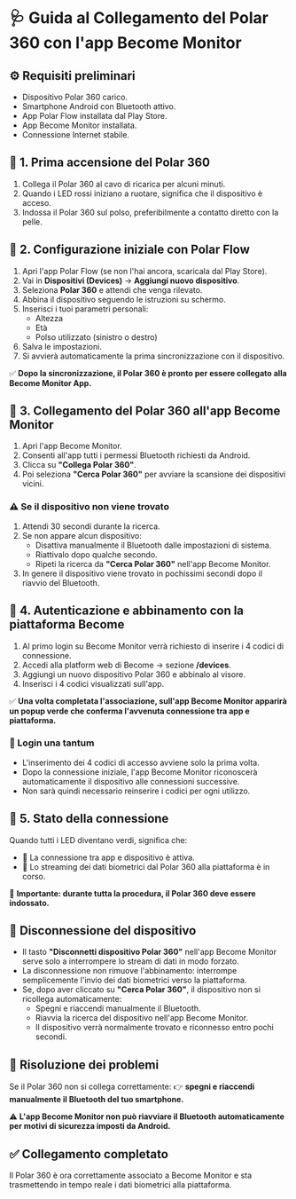 # 🩺 Guida al Collegamento del Polar 360 con l'app Become Monitor

## ⚙️ Requisiti preliminari

- Dispositivo Polar 360 carico.
- Smartphone Android con Bluetooth attivo.
- App Polar Flow installata dal Play Store.
- App Become Monitor installata.
- Connessione Internet stabile.

## 🔹 1. Prima accensione del Polar 360

1. Collega il Polar 360 al cavo di ricarica per alcuni minuti.
2. Quando i LED rossi iniziano a ruotare, significa che il dispositivo è acceso.
3. Indossa il Polar 360 sul polso, preferibilmente a contatto diretto con la pelle.

## 🔹 2. Configurazione iniziale con Polar Flow

1. Apri l'app Polar Flow (se non l'hai ancora, scaricala dal Play Store).
2. Vai in **Dispositivi (Devices)** → **Aggiungi nuovo dispositivo**.
3. Seleziona **Polar 360** e attendi che venga rilevato.
4. Abbina il dispositivo seguendo le istruzioni su schermo.
5. Inserisci i tuoi parametri personali:
   - Altezza
   - Età
   - Polso utilizzato (sinistro o destro)
6. Salva le impostazioni.
7. Si avvierà automaticamente la prima sincronizzazione con il dispositivo.

✅ **Dopo la sincronizzazione, il Polar 360 è pronto per essere collegato alla Become Monitor App.**

## 🔹 3. Collegamento del Polar 360 all'app Become Monitor

1. Apri l'app Become Monitor.
2. Consenti all'app tutti i permessi Bluetooth richiesti da Android.
3. Clicca su **"Collega Polar 360"**.
4. Poi seleziona **"Cerca Polar 360"** per avviare la scansione dei dispositivi vicini.

### ⚠️ Se il dispositivo non viene trovato

1. Attendi 30 secondi durante la ricerca.
2. Se non appare alcun dispositivo:
   - Disattiva manualmente il Bluetooth dalle impostazioni di sistema.
   - Riattivalo dopo qualche secondo.
   - Ripeti la ricerca da **"Cerca Polar 360"** nell'app Become Monitor.
3. In genere il dispositivo viene trovato in pochissimi secondi dopo il riavvio del Bluetooth.

## 🔹 4. Autenticazione e abbinamento con la piattaforma Become

1. Al primo login su Become Monitor verrà richiesto di inserire i 4 codici di connessione.
2. Accedi alla platform web di Become → sezione **/devices**.
3. Aggiungi un nuovo dispositivo Polar 360 e abbinalo al visore.
4. Inserisci i 4 codici visualizzati sull'app.

✅ **Una volta completata l'associazione, sull'app Become Monitor apparirà un popup verde che conferma l'avvenuta connessione tra app e piattaforma.**

### 🔐 Login una tantum

- L'inserimento dei 4 codici di accesso avviene solo la prima volta.
- Dopo la connessione iniziale, l'app Become Monitor riconoscerà automaticamente il dispositivo alle connessioni successive.
- Non sarà quindi necessario reinserire i codici per ogni utilizzo.

## 🔹 5. Stato della connessione

Quando tutti i LED diventano verdi, significa che:

- 🔗 La connessione tra app e dispositivo è attiva.
- 📡 Lo streaming dei dati biometrici dal Polar 360 alla piattaforma è in corso.

🔸 **Importante: durante tutta la procedura, il Polar 360 deve essere indossato.**

## 🔘 Disconnessione del dispositivo

- Il tasto **"Disconnetti dispositivo Polar 360"** nell'app Become Monitor serve solo a interrompere lo stream di dati in modo forzato.
- La disconnessione non rimuove l'abbinamento: interrompe semplicemente l'invio dei dati biometrici verso la piattaforma.
- Se, dopo aver cliccato su **"Cerca Polar 360"**, il dispositivo non si ricollega automaticamente:
  - Spegni e riaccendi manualmente il Bluetooth.
  - Riavvia la ricerca del dispositivo nell'app Become Monitor.
  - Il dispositivo verrà normalmente trovato e riconnesso entro pochi secondi.

## 🔧 Risoluzione dei problemi

Se il Polar 360 non si collega correttamente:
👉 **spegni e riaccendi manualmente il Bluetooth del tuo smartphone.**

⚠️ **L'app Become Monitor non può riavviare il Bluetooth automaticamente per motivi di sicurezza imposti da Android.**

## ✅ Collegamento completato

Il Polar 360 è ora correttamente associato a Become Monitor e sta trasmettendo in tempo reale i dati biometrici alla piattaforma.
